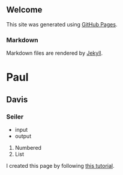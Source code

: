 ## Welcome

This site was generated using [GitHub Pages](https://pages.github.com).


### Markdown

Markdown files are rendered by [Jekyll](https://jekyllrb.com).

# Paul
## Davis
### Seiler

- input
- output

1. Numbered
2. List

I created this page by following [this tutorial](https://guides.github.com/features/pages).
